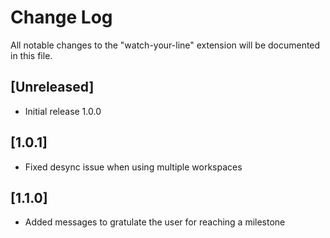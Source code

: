 # Change Log

All notable changes to the "watch-your-line" extension will be documented in this file.

## [Unreleased]

- Initial release 1.0.0

## [1.0.1]

- Fixed desync issue when using multiple workspaces

## [1.1.0]

- Added messages to gratulate the user for reaching a milestone
